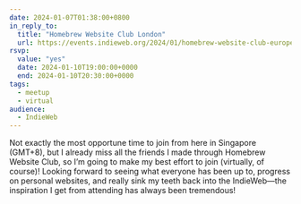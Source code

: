 ```yaml
---
date: 2024-01-07T01:38:00+0800
in_reply_to:
  title: "Homebrew Website Club London"
  url: https://events.indieweb.org/2024/01/homebrew-website-club-europe-london-rQqpkGEHxs88
rsvp:
  value: "yes"
  date: 2024-01-10T19:00:00+0000
  end: 2024-01-10T20:30:00+0000
tags:
  - meetup
  - virtual
audience:
  - IndieWeb
---
```


Not exactly the most opportune time to join from here in Singapore (GMT+8), but I already miss all the friends I made through Homebrew Website Club, so I’m going to make my best effort to join (virtually, of course)! Looking forward to seeing what everyone has been up to, progress on personal websites, and really sink my teeth back into the IndieWeb—the inspiration I get from attending has always been tremendous!
